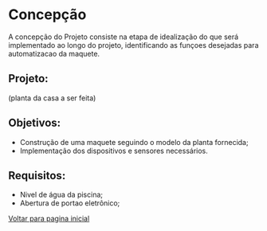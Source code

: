  # Concepção
 
 A concepção do Projeto consiste na etapa de idealização do que será implementado ao longo do projeto, identificando as funçoes desejadas para automatizacao da maquete.
 
 ## Projeto:
 
 (planta da casa a ser feita)
 
 ## Objetivos:
 
- Construção de uma maquete seguindo o modelo da planta fornecida;
- Implementação dos dispositivos e sensores necessários.
 
 ## Requisitos:
 
 - Nivel de água da piscina;
 - Abertura de portao eletrônico;
 
 
 [Voltar para pagina inicial](/README.md)
